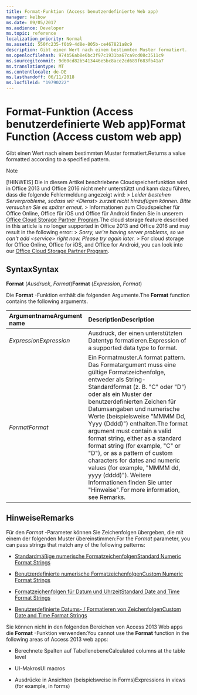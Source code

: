 ```yaml
---
title: Format-Funktion (Access benutzerdefinierte Web app)
manager: kelbow
ms.date: 09/05/2017
ms.audience: Developer
ms.topic: reference
localization_priority: Normal
ms.assetid: 550fc235-f0b9-4d8e-805b-ce467821a8c9
description: Gibt einen Wert nach einem bestimmten Muster formatiert.
ms.openlocfilehash: 974b56ab8e6bc3f97c1931ba67ca9cd08c3511c9
ms.sourcegitcommit: 9d60cd82b5413446e5bc8ace2cd689f683fb41a7
ms.translationtype: MT
ms.contentlocale: de-DE
ms.lasthandoff: 06/11/2018
ms.locfileid: "19790222"
---
```

# <a name="format-function-access-custom-web-app"></a><span data-ttu-id="9a749-103">Format-Funktion (Access benutzerdefinierte Web app)</span><span class="sxs-lookup"><span data-stu-id="9a749-103">Format Function (Access custom web app)</span></span>

<span data-ttu-id="9a749-104">Gibt einen Wert nach einem bestimmten Muster formatiert.</span><span class="sxs-lookup"><span data-stu-id="9a749-104">Returns a value formatted according to a specified pattern.</span></span>
  
> [!NOTE]
> <span data-ttu-id="9a749-p101">[!HINWEIS] Die in diesem Artikel beschriebene Cloudspeicherfunktion wird in Office 2013 und Office 2016 nicht mehr unterstützt und kann dazu führen, dass die folgende Fehlermeldung angezeigt wird: >  *Leider bestehen Serverprobleme, sodass wir \<Dienst\> zurzeit nicht hinzufügen können. Bitte versuchen Sie es später erneut.* > Informationen zum Cloudspeicher für Office Online, Office für iOS und Office für Android finden Sie in unserem [Office Cloud Storage Partner Program](https://dev.office.com/programs/officecloudstorage).</span><span class="sxs-lookup"><span data-stu-id="9a749-p101">The cloud storage feature described in this article is no longer supported in Office 2013 and Office 2016 and may result in the following error: >  *Sorry, we're having server problems, so we can't add \<service\> right now. Please try again later.* > For cloud storage for Office Online, Office for iOS, and Office for Android, you can look into our [Office Cloud Storage Partner Program](https://dev.office.com/programs/officecloudstorage).</span></span> 
  
## <a name="syntax"></a><span data-ttu-id="9a749-107">Syntax</span><span class="sxs-lookup"><span data-stu-id="9a749-107">Syntax</span></span>

 <span data-ttu-id="9a749-108">**Format** (*Ausdruck*, *Format*)</span><span class="sxs-lookup"><span data-stu-id="9a749-108">**Format** (*Expression*, *Format*)</span></span> 
  
<span data-ttu-id="9a749-109">Die **Format** -Funktion enthält die folgenden Argumente.</span><span class="sxs-lookup"><span data-stu-id="9a749-109">The **Format** function contains the following arguments.</span></span> 
  
|<span data-ttu-id="9a749-110">**Argumentname**</span><span class="sxs-lookup"><span data-stu-id="9a749-110">**Argument name**</span></span>|<span data-ttu-id="9a749-111">**Description**</span><span class="sxs-lookup"><span data-stu-id="9a749-111">**Description**</span></span>|
|:-----|:-----|
| <span data-ttu-id="9a749-112">*Expression*</span><span class="sxs-lookup"><span data-stu-id="9a749-112">*Expression*</span></span>  <br/> |<span data-ttu-id="9a749-113">Ausdruck, der einen unterstützten Datentyp formatieren.</span><span class="sxs-lookup"><span data-stu-id="9a749-113">Expression of a supported data type to format.</span></span>  <br/> |
| <span data-ttu-id="9a749-114">*Format*</span><span class="sxs-lookup"><span data-stu-id="9a749-114">*Format*</span></span>  <br/> | <span data-ttu-id="9a749-115">Ein Formatmuster.</span><span class="sxs-lookup"><span data-stu-id="9a749-115">A format pattern.</span></span> <span data-ttu-id="9a749-116">Das Formatargument muss eine gültige Formatzeichenfolge, entweder als String-Standardformat (z. B. "C" oder "D") oder als ein Muster der benutzerdefinierten Zeichen für Datumsangaben und numerische Werte (beispielsweise "MMMM Dd, Yyyy (Dddd)") enthalten.</span><span class="sxs-lookup"><span data-stu-id="9a749-116">The format argument must contain a valid format string, either as a standard format string (for example, "C" or "D"), or as a pattern of custom characters for dates and numeric values (for example, "MMMM dd, yyyy (dddd)").</span></span> <span data-ttu-id="9a749-117">Weitere Informationen finden Sie unter "Hinweise".</span><span class="sxs-lookup"><span data-stu-id="9a749-117">For more information, see Remarks.</span></span>  <br/> |
   
## <a name="remarks"></a><span data-ttu-id="9a749-118">Hinweise</span><span class="sxs-lookup"><span data-stu-id="9a749-118">Remarks</span></span>

<span data-ttu-id="9a749-119">Für den *Format* -Parameter können Sie Zeichenfolgen übergeben, die mit einem der folgenden Muster übereinstimmen:</span><span class="sxs-lookup"><span data-stu-id="9a749-119">For the  *Format*  parameter, you can pass strings that match any of the following patterns:</span></span> 
  
- [<span data-ttu-id="9a749-120">Standardmäßige numerische Formatzeichenfolgen</span><span class="sxs-lookup"><span data-stu-id="9a749-120">Standard Numeric Format Strings</span></span>](http://msdn.microsoft.com/en-us/library/dwhawy9k%28v=vs.110%29.aspx)
    
- [<span data-ttu-id="9a749-121">Benutzerdefinierte numerische Formatzeichenfolgen</span><span class="sxs-lookup"><span data-stu-id="9a749-121">Custom Numeric Format Strings</span></span>](http://msdn.microsoft.com/en-us/library/0c899ak8%28v=vs.110%29.aspx)
    
- [<span data-ttu-id="9a749-122">Formatzeichenfolgen für Datum und Uhrzeit</span><span class="sxs-lookup"><span data-stu-id="9a749-122">Standard Date and Time Format Strings</span></span>](http://msdn.microsoft.com/en-us/library/az4se3k1%28v=vs.110%29.aspx)
    
- [<span data-ttu-id="9a749-123">Benutzerdefinierte Datums- / Formatieren von Zeichenfolgen</span><span class="sxs-lookup"><span data-stu-id="9a749-123">Custom Date and Time Format Strings</span></span>](http://msdn.microsoft.com/en-us/library/8kb3ddd4%28v=vs.110%29.aspx)
    
<span data-ttu-id="9a749-124">Sie können nicht in den folgenden Bereichen von Access 2013 Web apps die **Format** -Funktion verwenden:</span><span class="sxs-lookup"><span data-stu-id="9a749-124">You cannot use the **Format** function in the following areas of Access 2013 web apps:</span></span> 
  
- <span data-ttu-id="9a749-125">Berechnete Spalten auf Tabellenebene</span><span class="sxs-lookup"><span data-stu-id="9a749-125">Calculated columns at the table level</span></span>
    
- <span data-ttu-id="9a749-126">UI-Makros</span><span class="sxs-lookup"><span data-stu-id="9a749-126">UI macros</span></span>
    
- <span data-ttu-id="9a749-127">Ausdrücke in Ansichten (beispielsweise in Forms)</span><span class="sxs-lookup"><span data-stu-id="9a749-127">Expressions in views (for example, in forms)</span></span>
    

